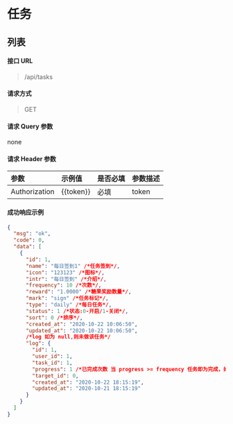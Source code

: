 # 任务

## 列表

#### 接口 URL

> /api/tasks

#### 请求方式

> GET

#### 请求 Query 参数

none

#### 请求 Header 参数

| 参数          | 示例值    | 是否必填 | 参数描述 |
| :------------ | :-------- | :------- | :------- |
| Authorization | {{token}} | 必填     | token    |

#### 成功响应示例

```json
{
  "msg": "ok",
  "code": 0,
  "data": [
    {
      "id": 1,
      "name": "每日签到1" /*任务签到*/,
      "icon": "123123" /*图标*/,
      "intr": "每日签到" /*介绍*/,
      "frequency": 10 /*次数*/,
      "reward": "1.0000" /*糖果奖励数量*/,
      "mark": "sign" /*任务标记*/,
      "type": "daily" /*每日任务*/,
      "status": 1 /*状态:0-开启/1-关闭*/,
      "sort": 0 /*排序*/,
      "created_at": "2020-10-22 10:06:50",
      "updated_at": "2020-10-22 10:06:50",
      /*log 如为 null,则未做该任务*/
      "log": {
        "id": 1,
        "user_id": 1,
        "task_id": 1,
        "progress": 1 /*已完成次数 当 progress >= frequency 任务即为完成，如未完成剩余次数计算 frequency - progress*/,
        "target_id": 0,
        "created_at": "2020-10-22 18:15:19",
        "updated_at": "2020-10-21 18:15:19"
      }
    }
  ]
}
```
